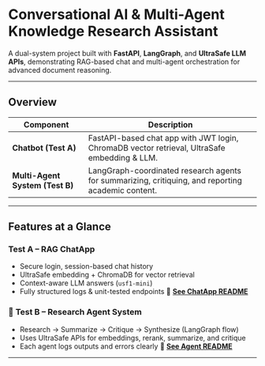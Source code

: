 #  Conversational AI & Multi-Agent Knowledge Research Assistant

A dual-system project built with **FastAPI**, **LangGraph**, and **UltraSafe LLM APIs**, demonstrating RAG-based chat and multi-agent orchestration for advanced document reasoning.

---

##  Overview

| Component                          | Description                                                                                        |
| ---------------------------------- | -------------------------------------------------------------------------------------------------- |
|  **Chatbot (Test A)**            | FastAPI-based chat app with JWT login, ChromaDB vector retrieval, UltraSafe embedding & LLM.       |
|  **Multi-Agent System (Test B)** | LangGraph-coordinated research agents for summarizing, critiquing, and reporting academic content. |

---

##  Features at a Glance

###  **Test A – RAG ChatApp**

* Secure login, session-based chat history
* UltraSafe embedding + ChromaDB for vector retrieval
* Context-aware LLM answers (`usf1-mini`)
* Fully structured logs & unit-tested endpoints
  🡉 **[See ChatApp README](chatapp/README.md)**

### 🤖 **Test B – Research Agent System**

* Research → Summarize → Critique → Synthesize (LangGraph flow)
* Uses UltraSafe APIs for embeddings, rerank, summarize, and critique
* Each agent logs outputs and errors clearly
  🡉 **[See Agent README](agentapp/README.md)**

---

